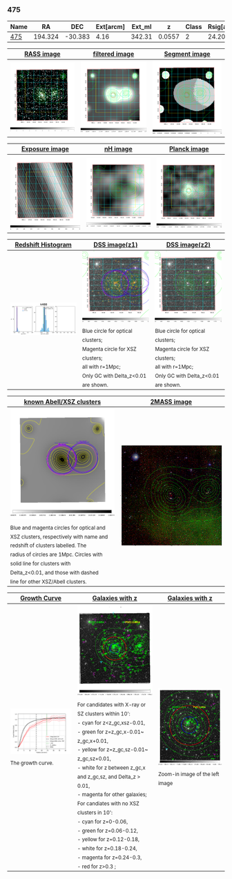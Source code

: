<div STYLE="page-break-after: always;"></div>

### 475

|Name          |RA          |DEC      | Ext[arcm] | Ext_ml | z    | Class| Rsig[arcmin] | CRsig[c/s] | CR500[c/s] | R500[Mpc] |L500[erg/s]|F500[erg/s/cm^2]| M500[Msun]|Tx[keV]|beta|GC(XSZ,Delta_z<0.01)| GC(OPT,Delta_z<0.01)|GC|alias|
|--------------|------------|------------|---|---|-----------|--------|------|------|----|----|----|----|----|----|----|----|----|----|---|
|[475](script/475.md)     | 194.324       | -30.383       | 4.16    | 342.31   | 0.0557 | 2   | 24.206 |1.036 |0.978 |1.003 |1.288e+44 |1.741e-11 |3.022e+14 |4.311 |0.655 |Tar, |Wen, N, |Tar, |k488|

|[RASS image](../image/475/475_img.pdf)|[filtered image](../image/475/475_fil.pdf)|[Segment image](../image/475/475_seg.pdf)|
|-------------------|--------------------|-------------------|
| <img src="../image/475/475_img.png" width="300">  | <img src="../image/475/475_fil.png" width="300">   | <img src="../image/475/475_seg.png" width="300">  |

|[Exposure image](../image/475/475_mex.pdf)| [nH image](../image/475/475_nh.pdf)| [Planck image](../image/475/475_p.pdf)|
|-------------------|--------------------|-------------------|
|<img src="../image/475/475_mex.png" width="300">   | <img src="../image/475/475_nh.png" width="300">    | <img src="../image/475/475_p.png" width="300"> |

|[Redshift Histogram](../image/475/475_zg.pdf) | [DSS image(z1)](../image/475/475_dss_z1.pdf)      |  [DSS image(z2)](../image/475/475_dss_z2.pdf)    |
|-------------------|--------------------|-------------------|
|<img src="../image/475/475_zg.png" width="300"> |<img src="../image/475/475_dss_z1.png" width="300"> <sub><br>Blue circle for optical clusters; <br>Magenta circle for XSZ clusters; <br>all with r=1Mpc; <br>Only GC with Delta_z<0.01 are shown. </sub>| <img src="../image/475/475_dss_z2.png" width="300"><sub><br>Blue circle for optical clusters; <br>Magenta circle for XSZ clusters; <br>all with r=1Mpc; <br>Only GC with Delta_z<0.01 are shown. </sub> |

|[known Abell/XSZ clusters](../image/475/475_m.pdf) | [2MASS image](../image/475/475_2mass.pdf)      |
|-------------------|-------------------|
|<img src=../image/475/475_m.png width="300"> <sub><br>Blue and magenta circles for optical and <br>XSZ clusters, respectively with name and <br>redshift of clusters labelled. The <br>radius of circles are 1Mpc. Circles with <br>solid line for clusters with <br>Delta_z<0.01, and those with dashed <br>line for other XSZ/Abell clusters.        </sub>|<img src="../image/475/475_2mass.png" width="300">  |

|[Growth Curve](../image/475/475_gca_all.png) |[Galaxies with z](../image/475/475_opt_ned.pdf) |[Galaxies with z](../image/475/475_opt_ned_zoom.pdf) |
|-------------------|-------------------|-------------------|
| <img src="../image/475/475_gca_all.png" width="300"> <sub><br>The growth curve.</sub>| <img src=../image/475/475_opt_ned.png width="300"> <br><sub> For candidates with X-ray or SZ clusters within 10': <br> - cyan for z<z_gc,xsz-0.01, <br> - green for z=z_gc,x-0.01~ z_gc,x+0.01, <br> - yellow for z=z_gc,sz-0.01~ z_gc,sz+0.01, <br> - white for z between z_gc,x and z_gc,sz, and Delta_z > 0.01, <br> - magenta for other galaxies; <br>For candiates with no XSZ clusters in 10': <br> - cyan for z=0-0.06, <br> - green for z=0.06-0.12, <br> - yellow for z=0.12-0.18, <br> - white for z=0.18-0.24, <br> - magenta for z=0.24-0.3, <br> - red for z>0.3 ;  </sub>|<img src=../image/475/475_opt_ned_zoom.png width="300">  <br><sub> Zoom-in image of the left image</sub>|




